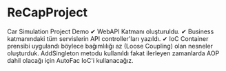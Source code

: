 # ReCapProject
 Car Simulation Project Demo
✔ WebAPI Katmanı oluşturuldu.
✔ Business katmanındaki tüm servislerin API controller'ları yazıldı.
✔ IoC Container prensibi uygulandı böylece bağımlılığı az (Loose Coupling) olan nesneler oluşturduk. AddSingleton metodu kullanıldı fakat ilerleyen zamanlarda AOP dahil olacağı için AutoFac IoC'i kullanacağız.
